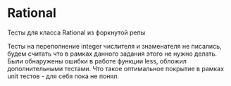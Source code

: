 # Rational
Тесты для класса Rational из форкнутой репы

Тесты на переполнение integer числителя и знаменателя не писались, будем считать что в рамках данного задания этого не нужно делать.
Были обнаружены ошибки в работе функции less, обложил дополнительными тестами.
Что такое оптимальное покрытие в рамках unit тестов - для себя пока не понял.
